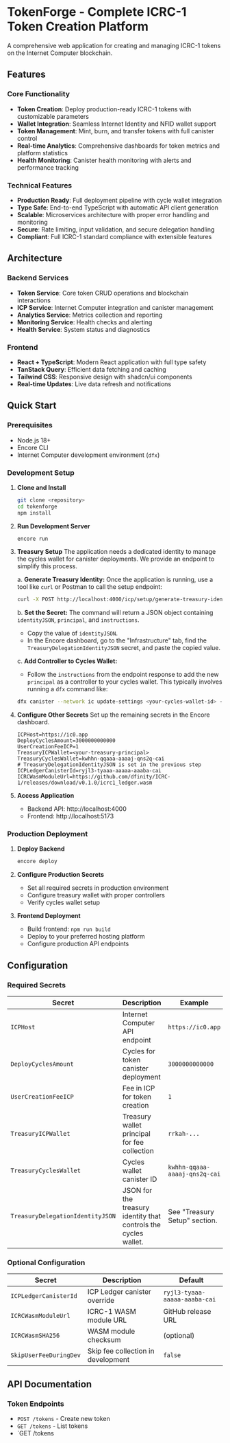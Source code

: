 # TokenForge - Complete ICRC-1 Token Creation Platform

A comprehensive web application for creating and managing ICRC-1 tokens on the Internet Computer blockchain.

## Features

### Core Functionality
- **Token Creation**: Deploy production-ready ICRC-1 tokens with customizable parameters
- **Wallet Integration**: Seamless Internet Identity and NFID wallet support
- **Token Management**: Mint, burn, and transfer tokens with full canister control
- **Real-time Analytics**: Comprehensive dashboards for token metrics and platform statistics
- **Health Monitoring**: Canister health monitoring with alerts and performance tracking

### Technical Features
- **Production Ready**: Full deployment pipeline with cycle wallet integration
- **Type Safe**: End-to-end TypeScript with automatic API client generation
- **Scalable**: Microservices architecture with proper error handling and monitoring
- **Secure**: Rate limiting, input validation, and secure delegation handling
- **Compliant**: Full ICRC-1 standard compliance with extensible features

## Architecture

### Backend Services
- **Token Service**: Core token CRUD operations and blockchain interactions
- **ICP Service**: Internet Computer integration and canister management
- **Analytics Service**: Metrics collection and reporting
- **Monitoring Service**: Health checks and alerting
- **Health Service**: System status and diagnostics

### Frontend
- **React + TypeScript**: Modern React application with full type safety
- **TanStack Query**: Efficient data fetching and caching
- **Tailwind CSS**: Responsive design with shadcn/ui components
- **Real-time Updates**: Live data refresh and notifications

## Quick Start

### Prerequisites
- Node.js 18+
- Encore CLI
- Internet Computer development environment (`dfx`)

### Development Setup

1. **Clone and Install**
   ```bash
   git clone <repository>
   cd tokenforge
   npm install
   ```

2. **Run Development Server**
   ```bash
   encore run
   ```

3. **Treasury Setup**
   The application needs a dedicated identity to manage the cycles wallet for canister deployments. We provide an endpoint to simplify this process.
   
   a. **Generate Treasury Identity:**
      Once the application is running, use a tool like `curl` or Postman to call the setup endpoint:
      ```bash
      curl -X POST http://localhost:4000/icp/setup/generate-treasury-identity
      ```
   
   b. **Set the Secret:**
      The command will return a JSON object containing `identityJSON`, `principal`, and `instructions`.
      - Copy the value of `identityJSON`.
      - In the Encore dashboard, go to the "Infrastructure" tab, find the `TreasuryDelegationIdentityJSON` secret, and paste the copied value.
   
   c. **Add Controller to Cycles Wallet:**
      - Follow the `instructions` from the endpoint response to add the new `principal` as a controller to your cycles wallet. This typically involves running a `dfx` command like:
      ```bash
      dfx canister --network ic update-settings <your-cycles-wallet-id> --add-controller <the-new-principal>
      ```

4. **Configure Other Secrets**
   Set up the remaining secrets in the Encore dashboard.
   ```
   ICPHost=https://ic0.app
   DeployCyclesAmount=3000000000000
   UserCreationFeeICP=1
   TreasuryICPWallet=<your-treasury-principal>
   TreasuryCyclesWallet=kwhhn-qqaaa-aaaaj-qns2q-cai
   # TreasuryDelegationIdentityJSON is set in the previous step
   ICPLedgerCanisterId=ryjl3-tyaaa-aaaaa-aaaba-cai
   ICRCWasmModuleUrl=https://github.com/dfinity/ICRC-1/releases/download/v0.1.0/icrc1_ledger.wasm
   ```

5. **Access Application**
   - Backend API: http://localhost:4000
   - Frontend: http://localhost:5173

### Production Deployment

1. **Deploy Backend**
   ```bash
   encore deploy
   ```

2. **Configure Production Secrets**
   - Set all required secrets in production environment
   - Configure treasury wallet with proper controllers
   - Verify cycles wallet setup

3. **Frontend Deployment**
   - Build frontend: `npm run build`
   - Deploy to your preferred hosting platform
   - Configure production API endpoints

## Configuration

### Required Secrets

| Secret | Description | Example |
|--------|-------------|---------|
| `ICPHost` | Internet Computer API endpoint | `https://ic0.app` |
| `DeployCyclesAmount` | Cycles for token canister deployment | `3000000000000` |
| `UserCreationFeeICP` | Fee in ICP for token creation | `1` |
| `TreasuryICPWallet` | Treasury wallet principal for fee collection | `rrkah-...` |
| `TreasuryCyclesWallet` | Cycles wallet canister ID | `kwhhn-qqaaa-aaaaj-qns2q-cai` |
| `TreasuryDelegationIdentityJSON` | JSON for the treasury identity that controls the cycles wallet. | See "Treasury Setup" section. |

### Optional Configuration

| Secret | Description | Default |
|--------|-------------|---------|
| `ICPLedgerCanisterId` | ICP Ledger canister override | `ryjl3-tyaaa-aaaaa-aaaba-cai` |
| `ICRCWasmModuleUrl` | ICRC-1 WASM module URL | GitHub release URL |
| `ICRCWasmSHA256` | WASM module checksum | (optional) |
| `SkipUserFeeDuringDev` | Skip fee collection in development | `false` |

## API Documentation

### Token Endpoints
- `POST /tokens` - Create new token
- `GET /tokens` - List tokens
- `GET /tokens
